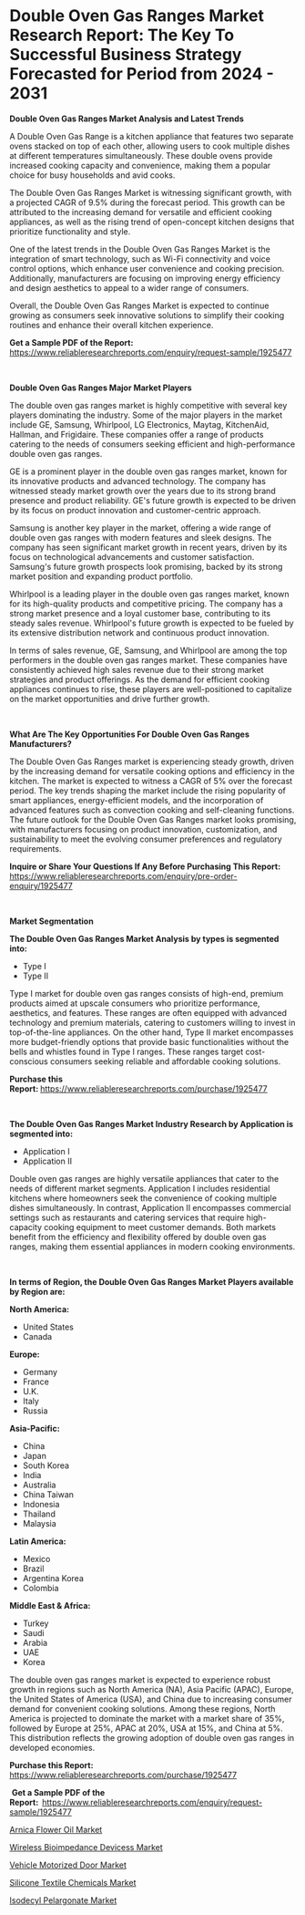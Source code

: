 <p><h1>Double Oven Gas Ranges Market Research Report: The Key To Successful Business Strategy Forecasted for Period from 2024 - 2031</h1></p><p><strong>Double Oven Gas Ranges Market Analysis and Latest Trends</strong></p>
<p><p>A Double Oven Gas Range is a kitchen appliance that features two separate ovens stacked on top of each other, allowing users to cook multiple dishes at different temperatures simultaneously. These double ovens provide increased cooking capacity and convenience, making them a popular choice for busy households and avid cooks.</p><p>The Double Oven Gas Ranges Market is witnessing significant growth, with a projected CAGR of 9.5% during the forecast period. This growth can be attributed to the increasing demand for versatile and efficient cooking appliances, as well as the rising trend of open-concept kitchen designs that prioritize functionality and style.</p><p>One of the latest trends in the Double Oven Gas Ranges Market is the integration of smart technology, such as Wi-Fi connectivity and voice control options, which enhance user convenience and cooking precision. Additionally, manufacturers are focusing on improving energy efficiency and design aesthetics to appeal to a wider range of consumers.</p><p>Overall, the Double Oven Gas Ranges Market is expected to continue growing as consumers seek innovative solutions to simplify their cooking routines and enhance their overall kitchen experience.</p></p>
<p><strong>Get a Sample PDF of the Report:&nbsp;</strong> <a href="https://www.reliableresearchreports.com/enquiry/request-sample/1925477">https://www.reliableresearchreports.com/enquiry/request-sample/1925477</a></p>
<p>&nbsp;</p>
<p><strong>Double Oven Gas Ranges Major Market Players</strong></p>
<p><p>The double oven gas ranges market is highly competitive with several key players dominating the industry. Some of the major players in the market include GE, Samsung, Whirlpool, LG Electronics, Maytag, KitchenAid, Hallman, and Frigidaire. These companies offer a range of products catering to the needs of consumers seeking efficient and high-performance double oven gas ranges.</p><p>GE is a prominent player in the double oven gas ranges market, known for its innovative products and advanced technology. The company has witnessed steady market growth over the years due to its strong brand presence and product reliability. GE's future growth is expected to be driven by its focus on product innovation and customer-centric approach.</p><p>Samsung is another key player in the market, offering a wide range of double oven gas ranges with modern features and sleek designs. The company has seen significant market growth in recent years, driven by its focus on technological advancements and customer satisfaction. Samsung's future growth prospects look promising, backed by its strong market position and expanding product portfolio.</p><p>Whirlpool is a leading player in the double oven gas ranges market, known for its high-quality products and competitive pricing. The company has a strong market presence and a loyal customer base, contributing to its steady sales revenue. Whirlpool's future growth is expected to be fueled by its extensive distribution network and continuous product innovation.</p><p>In terms of sales revenue, GE, Samsung, and Whirlpool are among the top performers in the double oven gas ranges market. These companies have consistently achieved high sales revenue due to their strong market strategies and product offerings. As the demand for efficient cooking appliances continues to rise, these players are well-positioned to capitalize on the market opportunities and drive further growth.</p></p>
<p>&nbsp;</p>
<p><strong>What Are The Key Opportunities For Double Oven Gas Ranges Manufacturers?</strong></p>
<p><p>The Double Oven Gas Ranges market is experiencing steady growth, driven by the increasing demand for versatile cooking options and efficiency in the kitchen. The market is expected to witness a CAGR of 5% over the forecast period. The key trends shaping the market include the rising popularity of smart appliances, energy-efficient models, and the incorporation of advanced features such as convection cooking and self-cleaning functions. The future outlook for the Double Oven Gas Ranges market looks promising, with manufacturers focusing on product innovation, customization, and sustainability to meet the evolving consumer preferences and regulatory requirements.</p></p>
<p><strong>Inquire or Share Your Questions If Any Before Purchasing This Report:</strong> <a href="https://www.reliableresearchreports.com/enquiry/pre-order-enquiry/1925477">https://www.reliableresearchreports.com/enquiry/pre-order-enquiry/1925477</a></p>
<p>&nbsp;</p>
<p><strong>Market Segmentation</strong></p>
<p><strong>The Double Oven Gas Ranges Market Analysis by types is segmented into:</strong></p>
<p><ul><li>Type I</li><li>Type II</li></ul></p>
<p><p>Type I market for double oven gas ranges consists of high-end, premium products aimed at upscale consumers who prioritize performance, aesthetics, and features. These ranges are often equipped with advanced technology and premium materials, catering to customers willing to invest in top-of-the-line appliances. On the other hand, Type II market encompasses more budget-friendly options that provide basic functionalities without the bells and whistles found in Type I ranges. These ranges target cost-conscious consumers seeking reliable and affordable cooking solutions.</p></p>
<p><strong>Purchase this Report:&nbsp;</strong><a href="https://www.reliableresearchreports.com/purchase/1925477">https://www.reliableresearchreports.com/purchase/1925477</a></p>
<p>&nbsp;</p>
<p><strong>The Double Oven Gas Ranges Market Industry Research by Application is segmented into:</strong></p>
<p><ul><li>Application I</li><li>Application II</li></ul></p>
<p><p>Double oven gas ranges are highly versatile appliances that cater to the needs of different market segments. Application I includes residential kitchens where homeowners seek the convenience of cooking multiple dishes simultaneously. In contrast, Application II encompasses commercial settings such as restaurants and catering services that require high-capacity cooking equipment to meet customer demands. Both markets benefit from the efficiency and flexibility offered by double oven gas ranges, making them essential appliances in modern cooking environments.</p></p>
<p>&nbsp;</p>
<p><strong>In terms of Region, the Double Oven Gas Ranges Market Players available by Region are:</strong></p>
<p>
    <p> <strong> North America: </strong>
        <ul>
            <li>United States</li>
            <li>Canada</li>
        </ul>
        </p> 
    <p> <strong> Europe: </strong>
        <ul>
            <li>Germany</li>
            <li>France</li>
            <li>U.K.</li>
            <li>Italy</li>
            <li>Russia</li>
        </ul>
        </p> 
    <p> <strong> Asia-Pacific: </strong>
        <ul>
            <li>China</li>
            <li>Japan</li>
            <li>South Korea</li>
            <li>India</li>
            <li>Australia</li>
            <li>China Taiwan</li>
            <li>Indonesia</li>
            <li>Thailand</li>
            <li>Malaysia</li>
        </ul>
        </p> 
    <p> <strong> Latin America: </strong>
        <ul>
            <li>Mexico</li>
            <li>Brazil</li>
            <li>Argentina Korea</li>
            <li>Colombia</li>
        </ul>
        </p> 
    <p> <strong> Middle East & Africa: </strong>
        <ul>
            <li>Turkey</li>
            <li>Saudi</li>
            <li>Arabia</li>
            <li>UAE</li>
            <li>Korea</li>
        </ul>
    </p>
    </p>
<p><p>The double oven gas ranges market is expected to experience robust growth in regions such as North America (NA), Asia Pacific (APAC), Europe, the United States of America (USA), and China due to increasing consumer demand for convenient cooking solutions. Among these regions, North America is projected to dominate the market with a market share of 35%, followed by Europe at 25%, APAC at 20%, USA at 15%, and China at 5%. This distribution reflects the growing adoption of double oven gas ranges in developed economies.</p></p>
<p><strong>Purchase this Report: </strong><a href="https://www.reliableresearchreports.com/purchase/1925477">https://www.reliableresearchreports.com/purchase/1925477</a></p>
<p>&nbsp;<strong>Get a Sample PDF of the Report:&nbsp;&nbsp;</strong><a href="https://www.reliableresearchreports.com/enquiry/request-sample/1925477">https://www.reliableresearchreports.com/enquiry/request-sample/1925477</a></p>
<p><strong></strong></p>
<p><p><a href="https://view.publitas.com/reportprime-1/global-arnica-flower-oil-market-size-and-market-trends-insights-and-projections-from-2024-to-2031/">Arnica Flower Oil Market</a></p><p><a href="https://adventurous-uranium-ef9.notion.site/Wireless-Bioimpedance-Devicess-Market-Centers-on-Aspects-such-as-Market-Growth-Market-Share-Market-4a226a0e36844e92b8fd93a355a540bf">Wireless Bioimpedance Devicess Market</a></p><p><a href="https://carnation-joke-41f.notion.site/Vehicle-Motorized-Door-Market-A-Comprehensive-Report-of-its-Market-Share-Growth-Trends-2024-203-447a5bcd9f734a04b3cf84194e889b9f">Vehicle Motorized Door Market</a></p><p><a href="https://extreme-scabiosa-c81.notion.site/Silicone-Textile-Chemicals-Market-Challenges-Opportunities-and-Growth-Drivers-and-Major-Market-Pl-c302fa1a3f5c4194a1842b5f8988b35b">Silicone Textile Chemicals Market</a></p><p><a href="https://view.publitas.com/reportprime-1/isodecyl-pelargonate-market-research-report-the-key-to-successful-business-strategy-forecasted-for-period-from-2024-2031/">Isodecyl Pelargonate Market</a></p></p>